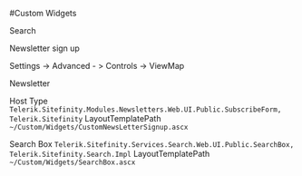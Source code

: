 #Custom Widgets

Search

Newsletter sign up

Settings -> Advanced - > Controls -> ViewMap

Newsletter

Host Type `Telerik.Sitefinity.Modules.Newsletters.Web.UI.Public.SubscribeForm, Telerik.Sitefinity`
LayoutTemplatePath `~/Custom/Widgets/CustomNewsLetterSignup.ascx`

Search Box `Telerik.Sitefinity.Services.Search.Web.UI.Public.SearchBox, Telerik.Sitefinity.Search.Impl`
LayoutTemplatePath `~/Custom/Widgets/SearchBox.ascx`